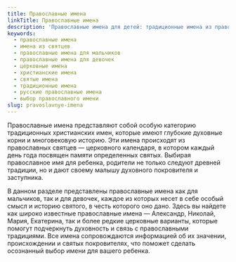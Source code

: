 ```yaml
---
title: Православные имена
linkTitle: Православные имена
description: 'Православные имена для детей: традиционные имена из православных святцев, их значения и история. Выберите красивое православное имя для мальчика или девочки.'
keywords:
  - православные имена
  - имена из святцев
  - православные имена для мальчиков
  - православные имена для девочек
  - церковные имена
  - христианские имена
  - святые имена
  - традиционные имена
  - русские православные имена
  - выбор православного имени
slug: pravoslavnye-imena
---
```


Православные имена представляют собой особую категорию традиционных христианских имен, которые имеют глубокие духовные корни и многовековую историю. Эти имена происходят из православных святцев — церковного календаря, в котором каждый день года посвящен памяти определенных святых. Выбирая православное имя для ребенка, родители не только следуют древней традиции, но и дают своему малышу духовного покровителя и заступника.

В данном разделе представлены православные имена как для мальчиков, так и для девочек, каждое из которых несет в себе особый смысл и историю святого, в честь которого оно дано. Здесь вы найдете как широко известные православные имена — Александр, Николай, Мария, Екатерина, так и более редкие церковные варианты, которые помогут подчеркнуть духовность и связь с православными традициями. Все имена сопровождаются информацией об их значении, происхождении и святых покровителях, что поможет сделать осознанный выбор имени для вашего ребенка.
